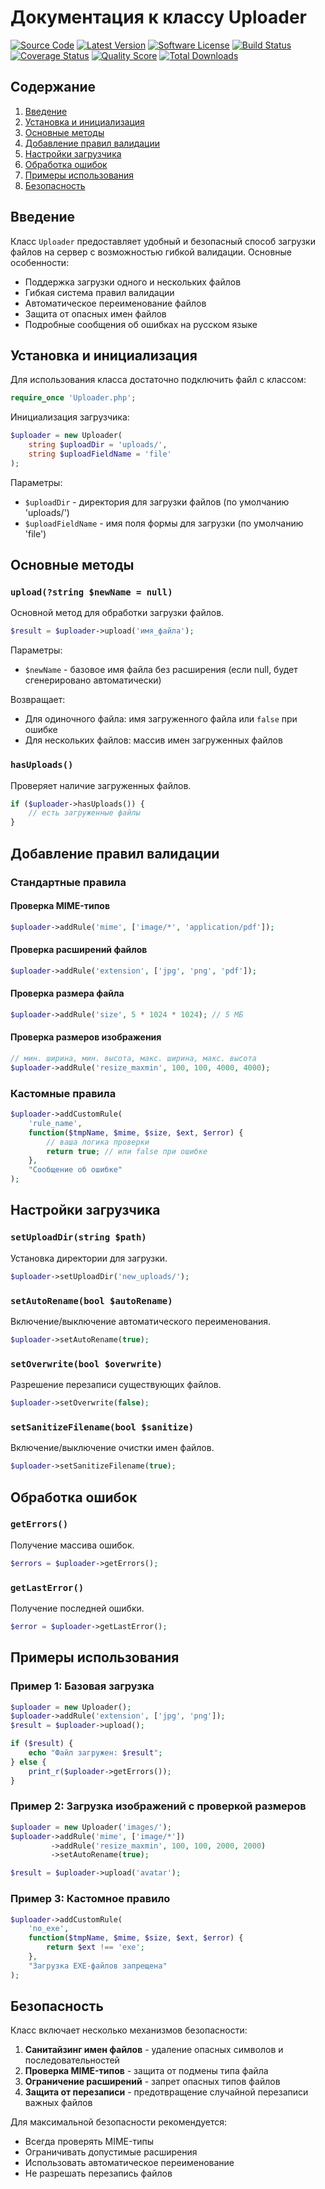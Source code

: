 # Документация к классу Uploader

[![Source Code](https://img.shields.io/badge/source-sansepro/Uploader-blue.svg?style=flat-square)](https://github.com/sansepro/Uploader)
[![Latest Version](https://img.shields.io/packagist/v/sansepro/Uploader.svg?style=flat-square)](https://github.com/sansepro/Uploader/releases)
[![Software License](https://img.shields.io/badge/license-MIT-brightgreen.svg?style=flat-square)](https://github.com/sansepro/Uploader/blob/master/LICENSE)
[![Build Status](https://github.com/sansepro/Uploader/actions/workflows/ci.yml/badge.svg)](https://github.com/sansepro/Uploader/actions/workflows/ci.yml)
[![Coverage Status](https://img.shields.io/scrutinizer/coverage/g/sansepro/Uploader.svg?style=flat-square)](https://scrutinizer-ci.com/g/sansepro/Uploader/code-structure)
[![Quality Score](https://img.shields.io/scrutinizer/g/sansepro/Uploader.svg?style=flat-square)](https://scrutinizer-ci.com/g/sansepro/Uploader)
[![Total Downloads](https://img.shields.io/packagist/dt/sansepro/Uploader.svg?style=flat-square)](https://packagist.org/packages/sansepro/Uploader)

## Содержание
1. [Введение](#введение)
2. [Установка и инициализация](#установка-и-инициализация)
3. [Основные методы](#основные-методы)
4. [Добавление правил валидации](#добавление-правил-валидации)
5. [Настройки загрузчика](#настройки-загрузчика)
6. [Обработка ошибок](#обработка-ошибок)
7. [Примеры использования](#примеры-использования)
8. [Безопасность](#безопасность)

## Введение

Класс `Uploader` предоставляет удобный и безопасный способ загрузки файлов на сервер с возможностью гибкой валидации. Основные особенности:

- Поддержка загрузки одного и нескольких файлов
- Гибкая система правил валидации
- Автоматическое переименование файлов
- Защита от опасных имен файлов
- Подробные сообщения об ошибках на русском языке

## Установка и инициализация

Для использования класса достаточно подключить файл с классом:

```php
require_once 'Uploader.php';
```

Инициализация загрузчика:

```php
$uploader = new Uploader(
    string $uploadDir = 'uploads/', 
    string $uploadFieldName = 'file'
);
```

Параметры:
- `$uploadDir` - директория для загрузки файлов (по умолчанию 'uploads/')
- `$uploadFieldName` - имя поля формы для загрузки (по умолчанию 'file')

## Основные методы

### `upload(?string $newName = null)`

Основной метод для обработки загрузки файлов.

```php
$result = $uploader->upload('имя_файла');
```

Параметры:
- `$newName` - базовое имя файла без расширения (если null, будет сгенерировано автоматически)

Возвращает:
- Для одиночного файла: имя загруженного файла или `false` при ошибке
- Для нескольких файлов: массив имен загруженных файлов

### `hasUploads()`

Проверяет наличие загруженных файлов.

```php
if ($uploader->hasUploads()) {
    // есть загруженные файлы
}
```

## Добавление правил валидации

### Стандартные правила

#### Проверка MIME-типов
```php
$uploader->addRule('mime', ['image/*', 'application/pdf']);
```

#### Проверка расширений файлов
```php
$uploader->addRule('extension', ['jpg', 'png', 'pdf']);
```

#### Проверка размера файла
```php
$uploader->addRule('size', 5 * 1024 * 1024); // 5 МБ
```

#### Проверка размеров изображения
```php
// мин. ширина, мин. высота, макс. ширина, макс. высота
$uploader->addRule('resize_maxmin', 100, 100, 4000, 4000);
```

### Кастомные правила

```php
$uploader->addCustomRule(
    'rule_name',
    function($tmpName, $mime, $size, $ext, $error) {
        // ваша логика проверки
        return true; // или false при ошибке
    },
    "Сообщение об ошибке"
);
```

## Настройки загрузчика

### `setUploadDir(string $path)`
Установка директории для загрузки.

```php
$uploader->setUploadDir('new_uploads/');
```

### `setAutoRename(bool $autoRename)`
Включение/выключение автоматического переименования.

```php
$uploader->setAutoRename(true);
```

### `setOverwrite(bool $overwrite)`
Разрешение перезаписи существующих файлов.

```php
$uploader->setOverwrite(false);
```

### `setSanitizeFilename(bool $sanitize)`
Включение/выключение очистки имен файлов.

```php
$uploader->setSanitizeFilename(true);
```

## Обработка ошибок

### `getErrors()`
Получение массива ошибок.

```php
$errors = $uploader->getErrors();
```

### `getLastError()`
Получение последней ошибки.

```php
$error = $uploader->getLastError();
```

## Примеры использования

### Пример 1: Базовая загрузка
```php
$uploader = new Uploader();
$uploader->addRule('extension', ['jpg', 'png']);
$result = $uploader->upload();

if ($result) {
    echo "Файл загружен: $result";
} else {
    print_r($uploader->getErrors());
}
```

### Пример 2: Загрузка изображений с проверкой размеров
```php
$uploader = new Uploader('images/');
$uploader->addRule('mime', ['image/*'])
         ->addRule('resize_maxmin', 100, 100, 2000, 2000)
         ->setAutoRename(true);

$result = $uploader->upload('avatar');
```

### Пример 3: Кастомное правило
```php
$uploader->addCustomRule(
    'no_exe',
    function($tmpName, $mime, $size, $ext, $error) {
        return $ext !== 'exe';
    },
    "Загрузка EXE-файлов запрещена"
);
```

## Безопасность

Класс включает несколько механизмов безопасности:

1. **Санитайзинг имен файлов** - удаление опасных символов и последовательностей
2. **Проверка MIME-типов** - защита от подмены типа файла
3. **Ограничение расширений** - запрет опасных типов файлов
4. **Защита от перезаписи** - предотвращение случайной перезаписи важных файлов

Для максимальной безопасности рекомендуется:
- Всегда проверять MIME-типы
- Ограничивать допустимые расширения
- Использовать автоматическое переименование
- Не разрешать перезапись файлов
